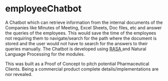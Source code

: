 # employeeChatbot

A Chatbot which can retrieve information from the internal documents of the Companies like Minutes of Meeting, Excel Sheets, Doc files, etc and 
answer the queries of the employees. This would save the time of the employees not requiring them to navigate/search for the path where the document is stored and the user 
would not have to search for the answers to their queries manually. The Chatbot is developed using <a href="https://github.com/sagarika3kundu/rasa_core"> RASA </a> and Natural Language Processing for the modules.

This was built as a Proof of Concept to pitch potential Pharmaceutical Clients. Being a commercial product complete details/implementations are nor revealed.
